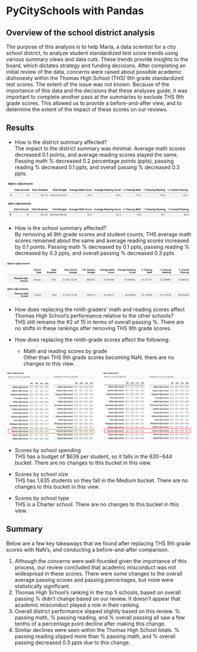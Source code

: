 # PyCitySchools with Pandas

## Overview of the school district analysis

The purpose of this analysis is to help Maria, a data scientist for a city school district, to analyze student standardized test score trends using various summary views and data cuts. These trends provide insights to the board, which dictates strategy and funding decisions. After completing an initial review of the data, concerns were raised about possible academic dishonesty within the Thomas High School (THS) 9th grade standardized test scores. The extent of the issue was not known. Because of the importance of this data and the decisions that these analyses guide, it was important to complete another pass at the summaries to exclude THS 9th grade scores. This allowed us to provide a before-and-after view, and to determine the extent of the impact of these scores on our reviews.

## Results

- How is the district summary affected?  
The impact to the district summary was minimal. Average math scores decreased 0.1 points, and average reading scores stayed the same. Passing math % decreased 0.2 percentage points (ppts), passing reading % decreased 0.1 ppts, and overall passing % decreased 0.3 ppts.  

![District Summary](/Resources/Before-After_Comparison1.PNG)

- How is the school summary affected?  
By removing all 9th grade scores and student counts, THS average math scores remained about the same and average reading scores increased by 0.1 points. Passing math % decreased by 0.1 ppts, passing reading % decreased by 0.3 ppts, and overall passing % decreased 0.3 ppts.  

![School Summary](/Resources/Before-After_Comparison2.PNG)

- How does replacing the ninth graders’ math and reading scores affect Thomas High School’s performance relative to the other schools?  
THS still remains the #2 of 15 in terms of overall passing %. There are no shifts in these rankings after removing THS 9th grade scores.  

- How does replacing the ninth-grade scores affect the following:  
  - Math and reading scores by grade  
  Other than THS 9th grade scores becoming NaN, there are no changes to this view.  

![By Grade Summary](/Resources/Before-After_Comparison3.PNG)

  - Scores by school spending  
  THS has a budget of $638 per student, so it falls in the $630-$644 bucket. There are no changes to this bucket in this view.

  - Scores by school size  
  THS has 1,635 students so they fall in the Medium bucket. There are no changes to this bucket in this view.

  - Scores by school type  
  THS is a Charter school. There are no changes to this bucket in this view.

## Summary

Below are a few key takeaways that we found after replacing THS 9th grade scores with NaN’s, and conducting a before-and-after comparison.  

1. Although the concerns were well-founded given the importance of this process, our review concluded that academic misconduct was not widespread in these scores. There were some changes to the overall average passing scores and passing percentages, but none were statistically significant.
2. Thomas High School’s ranking in the top 5 schools, based on overall passing % didn’t change based on our review. It doesn’t appear that academic misconduct played a role in their ranking.
3. Overall district performance slipped slightly based on this review. % passing math, % passing reading, and % overall passing all saw a few tenths of a percentage point decline after making this change.
4. Similar declines were seen within the Thomas High School totals. % passing reading slipped more than % passing math, and % overall passing decreased 0.3 ppts due to this change.
